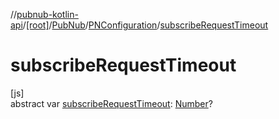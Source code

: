 //[pubnub-kotlin-api](../../../../index.md)/[[root]](../../index.md)/[PubNub](../index.md)/[PNConfiguration](index.md)/[subscribeRequestTimeout](subscribe-request-timeout.md)

# subscribeRequestTimeout

[js]\
abstract var [subscribeRequestTimeout](subscribe-request-timeout.md): [Number](https://kotlinlang.org/api/latest/jvm/stdlib/kotlin/-number/index.html)?
